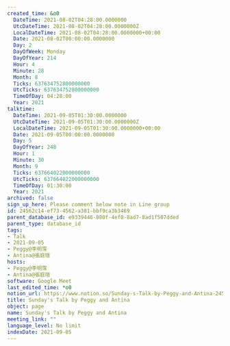 ```yaml
---
created_time: &o0
  DateTime: 2021-08-02T04:28:00.0000000
  UtcDateTime: 2021-08-02T04:28:00.0000000Z
  LocalDateTime: 2021-08-02T04:28:00.0000000+00:00
  Date: 2021-08-02T00:00:00.0000000
  Day: 2
  DayOfWeek: Monday
  DayOfYear: 214
  Hour: 4
  Minute: 28
  Month: 8
  Ticks: 637634752800000000
  UtcTicks: 637634752800000000
  TimeOfDay: 04:28:00
  Year: 2021
talktime:
  DateTime: 2021-09-05T01:30:00.0000000
  UtcDateTime: 2021-09-05T01:30:00.0000000Z
  LocalDateTime: 2021-09-05T01:30:00.0000000+00:00
  Date: 2021-09-05T00:00:00.0000000
  Day: 5
  DayOfYear: 248
  Hour: 1
  Minute: 30
  Month: 9
  Ticks: 637664022000000000
  UtcTicks: 637664022000000000
  TimeOfDay: 01:30:00
  Year: 2021
archived: false
sign_up_here: Please comment below note in Line group
id: 24562c14-ef73-4562-a381-bbf9ca3b3469
parent_database_id: e9339446-880f-4ef0-8ad7-8ad1f507dded
parent_type: database_id
tags:
- Talk
- 2021-09-05
- Peggy@李明霈
- Antina@張庭瑄
hosts:
- Peggy@李明霈
- Antina@張庭瑄
software: Google Meet
last_edited_time: *o0
notion_url: https://www.notion.so/Sunday-s-Talk-by-Peggy-and-Antina-24562c14ef734562a381bbf9ca3b3469
title: Sunday's Talk by Peggy and Antina
object: page
name: Sunday's Talk by Peggy and Antina
meeting_link: ""
language_level: No limit
indexDate: 2021-09-05
---
```







